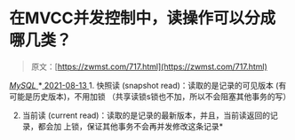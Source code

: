 <!--yml
category: 未分类
date: 0001-01-01 00:00:00
--->

# 在MVCC并发控制中，读操作可以分成哪几类？

> 原文：[https://zwmst.com/717.html](https://zwmst.com/717.html)

   [ *MySQL* ](https://zwmst.com/mysql)*[ <time datetime="2021-08-14T07:58:03+08:00"> 2021-08-13 </time> ](https://zwmst.com/717.html)  1.  快照读 (snapshot read)：读取的是记录的可见版本 (有可能是历史版本)，不用加锁 （共享读锁s锁也不加，所以不会阻塞其他事务的写）

2.  当前读 (current read)：读取的是记录的最新版本，并且，当前读返回的记录，都会加 上锁，保证其他事务不会再并发修改这条记录*